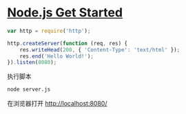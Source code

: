 # [Node.js Get Started](https://www.w3schools.com/nodejs/nodejs_get_started.asp)

```javascript
var http = require('http');

http.createServer(function (req, res) {
    res.writeHead(200, { 'Content-Type': 'text/html' });
    res.end('Hello World!');
}).listen(8080);
```

执行脚本

```bash
node server.js
```

在浏览器打开 <http://localhost:8080/>